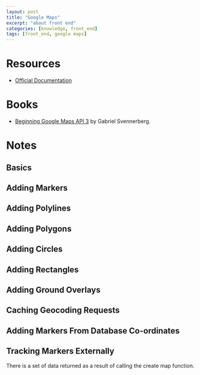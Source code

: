 ```yaml
---
layout: post
title: "Google Maps"
excerpt: "about front end"
categories: [knowledge, front_end]
tags: [front_end, google maps]
---
```


Resources
===========

 * [Official Documentation](http://code.google.com/apis/maps/documentation/javascript/tutorial.html)

Books
=========
 * [Beginning Google Maps API
  3](http://www.amazon.com/gp/product/1430228024?ie=UTF8&#038;linkCode=as2&#038;camp=1789&#038;creative=9325&#038;creativeASIN=1430228024)
  by Gabriel Svennerberg.

Notes
==========
Basics
--------

Adding Markers
----------------

Adding Polylines
----------------

Adding Polygons
----------------

Adding Circles
----------------

Adding Rectangles
------------------

Adding Ground Overlays
-----------------------

Caching Geocoding Requests
----------------------------

Adding Markers From Database Co-ordinates
--------------------------------------------

Tracking Markers Externally
----------------------------
There is a set of data returned as a result of calling the create map function. 
